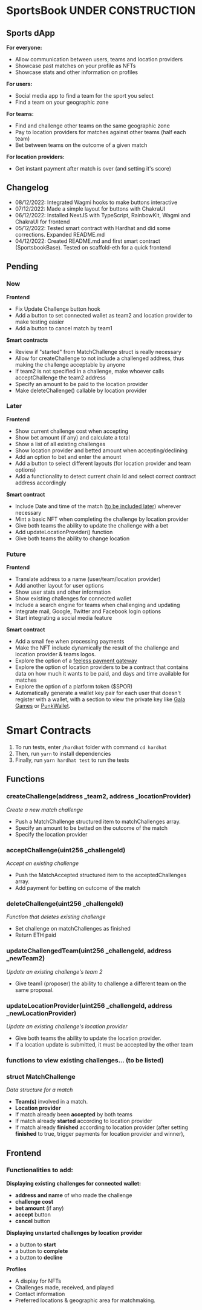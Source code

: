 # SportsBook UNDER CONSTRUCTION

## Sports dApp

**For everyone:**

- Allow communication between users, teams and location providers
- Showcase past matches on your profile as NFTs
- Showcase stats and other information on profiles

**For users:**

- Social media app to find a team for the sport you select
- Find a team on your geographic zone

**For teams:**

- Find and challenge other teams on the same geographic zone
- Pay to location providers for matches against other teams (half each team)
- Bet between teams on the outcome of a given match

**For location providers:**

- Get instant payment after match is over (and setting it's score)

## Changelog

- 08/12/2022: Integrated Wagmi hooks to make buttons interactive
- 07/12/2022: Made a simple layout for buttons with ChakraUI
- 06/12/2022: Installed NextJS with TypeScript, RainbowKit, Wagmi and ChakraUI for frontend
- 05/12/2022: Tested smart contract with Hardhat and did some corrections. Expanded README.md
- 04/12/2022: Created README.md and first smart contract (SportsbookBase). Tested on scaffold-eth for a quick frontend

## Pending

### Now

**Frontend**

- Fix Update Challenge button hook
- Add a button to set connected wallet as team2 and location provider to make testing easier
- Add a button to cancel match by team1

**Smart contracts**

- Review if "started" from MatchChallenge struct is really necessary
- Allow for createChallenge to not include a challenged address, thus making the challenge acceptable by anyone
- If team2 is not specified in a challenge, make whoever calls acceptChallenge the team2 address
- Specify an amount to be paid to the location provider
- Make deleteChallenge() callable by location provider

### Later

**Frontend**

- Show current challenge cost when accepting
- Show bet amount (if any) and calculate a total
- Show a list of all existing challenges
- Show location provider and betted amount when accepting/declining
- Add an option to bet and enter the amount
- Add a button to select different layouts (for location provider and team options)
- Add a functionality to detect current chain Id and select correct contract address accordingly

**Smart contract**

- Include Date and time of the match ([to be included later](https://soliditytips.com/articles/solidity-dates-time-operations/)) wherever necessary
- Mint a basic NFT when completing the challenge by location provider
- Give both teams the ability to update the challenge with a bet
- Add updateLocationProvider() function
- Give both teams the ability to change location

### Future

**Frontend**

- Translate address to a name (user/team/location provider)
- Add another layout for user options
- Show user stats and other information
- Show existing challenges for connected wallet
- Include a search engine for teams when challenging and updating
- Integrate mail, Google, Twitter and Facebook login options
- Start integrating a social media feature

**Smart contract**

- Add a small fee when processing payments
- Make the NFT include dynamically the result of the challenge and location provider & teams logos.
- Explore the option of a [feeless payment gateway](https://github.com/lacrypta/gateway)
- Explore the option of location providers to be a contract that contains data on how much it wants to be paid, and days and time available for matches
- Explore the option of a platform token ($SPOR)
- Automatically generate a wallet key pair for each user that doesn't register with a wallet, with a section to view the private key like [Gala Games](https://app.gala.games/) or [PunkWallet](https://punkwallet.io/).

# Smart Contracts

1. To run tests, enter `/hardhat` folder with command `cd hardhat`
2. Then, run `yarn` to install dependencies
3. Finally, run `yarn hardhat test` to run the tests

## Functions

### createChallenge(address \_team2, address \_locationProvider)

_Create a new match challenge_

- Push a MatchChallenge structured item to matchChallenges array.
- Specify an amount to be betted on the outcome of the match
- Specify the location provider

### acceptChallenge(uint256 \_challengeId)

_Accept an existing challenge_

- Push the MatchAccepted structured item to the acceptedChallenges array.
- Add payment for betting on outcome of the match

### deleteChallenge(uint256 \_challengeId)

_Function that deletes existing challenge_

- Set challenge on matchChallenges as finished
- Return ETH paid

### updateChallengedTeam(uint256 \_challengeId, address \_newTeam2)

_Update an existing challenge's team 2_

- Give team1 (proposer) the ability to challenge a different team on the same proposal.

### updateLocationProvider(uint256 \_challengeId, address \_newLocationProvider)

_Update an existing challenge's location provider_

- Give both teams the ability to update the location provider.
- If a location update is submitted, it must be accepted by the other team

### functions to view existing challenges... (to be listed)

### struct MatchChallenge

_Data structure for a match_

- **Team(s)** involved in a match.
- **Location provider**
- If match already been **accepted** by both teams
- If match already **started** according to location provider
- If match already **finished** according to location provider
  (after setting **finished** to true, trigger payments for location provider and winner),

## Frontend

### Functionalities to add:

**Displaying existing challenges for connected wallet:**

- **address and name** of who made the challenge
- **challenge cost**
- **bet amount** (if any)
- **accept** button
- **cancel** button

**Displaying unstarted challenges by location provider**

- a button to **start**
- a button to **complete**
- a button to **decline**

**Profiles**

- A display for NFTs
- Challenges made, received, and played
- Contact information
- Preferred locations & geographic area for matchmaking.
